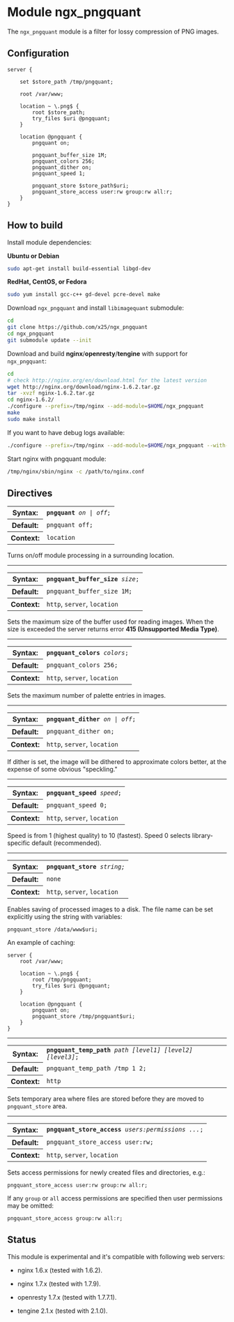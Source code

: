 Module ngx_pngquant
============

The ``ngx_pngquant`` module is a filter for lossy compression of PNG images.

## Configuration

```nginx
server {

    set $store_path /tmp/pngquant;

    root /var/www;

    location ~ \.png$ {
        root $store_path;
        try_files $uri @pngquant;
    }

    location @pngquant {
        pngquant on;

        pngquant_buffer_size 1M;
        pngquant_colors 256;
        pngquant_dither on;
        pngquant_speed 1;

        pngquant_store $store_path$uri;
        pngquant_store_access user:rw group:rw all:r;
    }
}
```

## How to build

Install module dependencies:

**Ubuntu or Debian**

```sh
sudo apt-get install build-essential libgd-dev
```

**RedHat, CentOS, or Fedora**

```sh
sudo yum install gcc-c++ gd-devel pcre-devel make
```

Download ``ngx_pngquant`` and install ``libimagequant`` submodule:

```sh
cd
git clone https://github.com/x25/ngx_pngquant
cd ngx_pngquant
git submodule update --init
```

Download and build **nginx**/**openresty**/**tengine** with support for ``ngx_pngquant``:

```sh
cd
# check http://nginx.org/en/download.html for the latest version
wget http://nginx.org/download/nginx-1.6.2.tar.gz
tar -xvzf nginx-1.6.2.tar.gz
cd nginx-1.6.2/
./configure --prefix=/tmp/nginx --add-module=$HOME/ngx_pngquant
make
sudo make install
```

If you want to have debug logs available:

```sh
./configure --prefix=/tmp/nginx --add-module=$HOME/ngx_pngquant --with-debug
```

Start nginx with pngquant module:

```sh
/tmp/nginx/sbin/nginx -c /path/to/nginx.conf
```

## Directives

<table cellspacing="0">
<tr><th>Syntax:</th><td><code><strong>pngquant</strong> <i>on | off</i>;</code></td></tr>
<tr><th>Default:</th><td><code>pngquant off;</code></td></tr>
<tr><th>Context:</th><td><code>location</code></td></tr>
</table>

Turns on/off module processing in a surrounding location. 

---

<table cellspacing="0">
<tr><th>Syntax:</th><td><code><strong>pngquant_buffer_size</strong> <i>size</i>;</code></td></tr>
<tr><th>Default:</th><td><code>pngquant_buffer_size 1M;</code></td></tr>
<tr><th>Context:</th><td><code>http</code>, <code>server</code>, <code>location</code></td></tr>
</table>

Sets the maximum size of the buffer used for reading images. When the size is exceeded the server returns error **415 (Unsupported Media Type)**.

---

<table cellspacing="0">
<tr><th>Syntax:</th><td><code><strong>pngquant_colors</strong> <i>colors</i>;</code></td></tr>
<tr><th>Default:</th><td><code>pngquant_colors 256;</code></td></tr>
<tr><th>Context:</th><td><code>http</code>, <code>server</code>, <code>location</code></td></tr>
</table>

Sets the maximum number of palette entries in images.

---

<table cellspacing="0">
<tr><th>Syntax:</th><td><code><strong>pngquant_dither</strong> <i>on | off</i>;</code></td></tr>
<tr><th>Default:</th><td><code>pngquant_dither on;</code></td></tr>
<tr><th>Context:</th><td><code>http</code>, <code>server</code>, <code>location</code></td></tr>
</table>

If dither is set, the image will be dithered to approximate colors better, at the expense of some obvious "speckling."

---

<table cellspacing="0">
<tr><th>Syntax:</th><td><code><strong>pngquant_speed</strong> <i>speed</i>;</code></td></tr>
<tr><th>Default:</th><td><code>pngquant_speed 0;</code></td></tr>
<tr><th>Context:</th><td><code>http</code>, <code>server</code>, <code>location</code></td></tr>
</table>

Speed is from 1 (highest quality) to 10 (fastest). Speed 0 selects library-specific default (recommended).

---

<table cellspacing="0">
<tr><th>Syntax:</th><td><code><strong>pngquant_store</strong> <i>string<i>;</code></td></tr>
<tr><th>Default:</th><td><code>none</code></td></tr>
<tr><th>Context:</th><td><code>http</code>, <code>server</code>, <code>location</code></td></tr>
</table>

Enables saving of processed images to a disk. The file name can be set explicitly using the string with variables: 

```
pngquant_store /data/www$uri;
```

An example of caching:

```nginx
server {
    root /var/www;

    location ~ \.png$ {
        root /tmp/pngquant;
        try_files $uri @pngquant;
    }

    location @pngquant {
        pngquant on;
        pngquant_store /tmp/pngquant$uri;
    }
}
```

---

<table cellspacing="0">
<tr><th>Syntax:</th><td><code><strong>pngquant_temp_path</strong> <i>path [level1] [level2] [level3]</i>;</code></td></tr>
<tr><th>Default:</th><td><code>pngquant_temp_path /tmp 1 2;</code></td></tr>
<tr><th>Context:</th><td><code>http</code></td></tr>
</table>

Sets temporary area where files are stored before they are moved to ``pngquant_store`` area.

---

<table cellspacing="0">
<tr><th>Syntax:</th><td><code><strong>pngquant_store_access</strong> <i>users:permissions ...</i>;</code></td></tr>
<tr><th>Default:</th><td><code>pngquant_store_access user:rw;</code></td></tr>
<tr><th>Context:</th><td><code>http</code>, <code>server</code>, <code>location</code></td></tr>
</table>

Sets access permissions for newly created files and directories, e.g.: 

```
pngquant_store_access user:rw group:rw all:r;
```

If any ``group`` or ``all`` access permissions are specified then user permissions may be omitted: 

```
pngquant_store_access group:rw all:r;
```

## Status

This module is experimental and it's compatible with following web servers:

- nginx 1.6.x (tested with 1.6.2).
- nginx 1.7.x (tested with 1.7.9).

- openresty 1.7.x (tested with 1.7.7.1).
- tengine 2.1.x (tested with 2.1.0).
